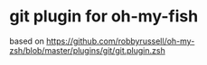 # git plugin for oh-my-fish

based on https://github.com/robbyrussell/oh-my-zsh/blob/master/plugins/git/git.plugin.zsh
